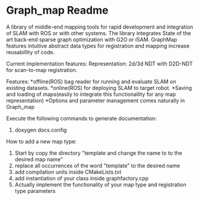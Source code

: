 # Graph_map Readme 
A library of middle-end mapping tools for rapid development and integration of SLAM with ROS or with other systems.
The library integrates State of the art back-end sparse graph optimization with G2O or iSAM.
GraphMap features intuitive abstract data types for registration and mapping increase reusabillity of code.


Current implementation features:
Representation: 2d/3d NDT with D2D-NDT for scan-to-map registration.

Features:
*offline(ROS) bag reader for running and evaluate SLAM on existing datasets.
*online(ROS) for deploying SLAM to target robot.
*Saving and loading of maps(easily to integrate this functionallity for any map representation)
*Options and parameter management comes naturally in Graph_map 




Execute the following commands to generate documentation:
1. doxygen docs.config



How to add a new map type:

1. Start by copy the directory "template and change the name to to the desired map name"
2. replace all occurrences of the word "template" to the desired name
3. add compilation units inside CMakeLists.txt
4. add instantiation of your class inside graphfactory.cpp
5. Actually implement the functionality of your map type and registration type parameters


